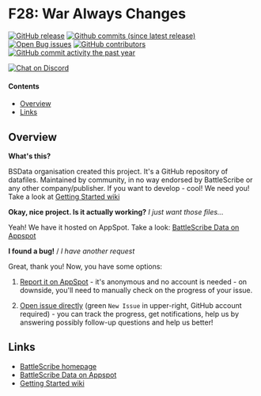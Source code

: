 F28: War Always Changes
==================

[![GitHub release](https://img.shields.io/github/release/BSData/f28.svg?style=flat-square)](https://github.com/BSData/f28/releases/latest)
[![Github commits (since latest release)](https://img.shields.io/github/commits-since/BSData/f28/latest.svg?style=flat-square)](https://github.com/BSData/f28/releases)
[![Open Bug issues](https://img.shields.io/github/issues/BSData/f28/bug.svg?style=flat-square&label=bugs)](https://github.com/BSData/f28/issues?q=is%3Aissue+is%3Aopen+label%3Abug)
[![GitHub contributors](https://img.shields.io/github/contributors/BSData/f28.svg?style=flat-square)](https://github.com/BSData/f28/graphs/contributors)
[![GitHub commit activity the past year](https://img.shields.io/github/commit-activity/y/BSData/f28.svg?style=flat-square)](https://github.com/BSData/f28/pulse/monthly)

[![Chat on Discord](https://img.shields.io/discord/558412685981777922.svg?logo=discord&style=popout-square)](https://discord.gg/KqPVhds)

#### Contents ####

* [Overview][]
* [Links][]

## Overview ##
[Overview]: #overview

__What's this?__

BSData organisation created this project. It's a GitHub repository of datafiles.
Maintained by community, in no way endorsed by BattleScribe or any other company/publisher. If you want
to develop - cool! We need you! Take a look at [Getting Started wiki][]

__Okay, nice project. Is it actually working?__ _I just want those files..._

Yeah! We have it hosted on AppSpot. Take a look: [BattleScribe Data on Appspot][]

__I found a bug!__ / *I have another request*

Great, thank you! Now, you have some options:

1. [Report it on AppSpot][] - it's anonymous and no account is needed - on downside, you'll need to manually check on the progress of your issue.

2. [Open issue directly][] (green `New Issue` in upper-right, GitHub account required) - you can track the progress, get notifications, help us by answering possibly follow-up questions and help us better!

## Links ##
[Links]: #links

* [BattleScribe homepage][]
* [BattleScribe Data on Appspot][]
* [Getting Started wiki][]

[Report it on Appspot]: http://battlescribedata.appspot.com/#/repo/f28
[Open Issue directly]: https://github.com/BSData/f28/issues
[BattleScribe homepage]: http://www.battlescribe.net/
[BattleScribe Data on Appspot]: http://battlescribedata.appspot.com/#/repos
[Getting Started wiki]: https://github.com/BSData/catalogue-development/wiki/Getting-Started#contributing
